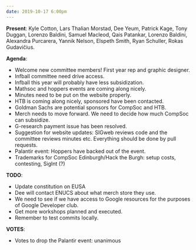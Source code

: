 ```yaml
---
date: 2019-10-17 6:00pm
---
```


**Present**:
Kyle Cotton, Lars Thalian Morstad, Dee Yeum, Patrick Kage, Tony Duggan, Lorenzo Baldini, Samuel Macleod, Qais Patankar, Lorenzo Baldini, Alexandra Purcarera, Yannik Nelson, Elspeth Smith, Ryan Schuller, Rokas Gudavičius.

**Agenda**:

- Welcome new committee members! First year rep and graphic designer.
- Infball committee need drive access.
- Infball this year will probably have less subsidization.
- Mathsoc and hoppers events are coming along nicely.
- Minutes need to be put on the website properly.
- HTB is coming along nicely, sponsored have been contacted.
- Goldman Sachs are potential sponsors for CompSoc and HTB.
- Merch needs to move forward. We need to decide how much CompSoc can subsidize.
- G-research payment issue has been resolved.
- Suggestion for website updates: SIGweb reviews code and the committee reviews minutes etc. Everything should be done by pull requests.
- Palantir event: Hoppers have backed out of the event.
- Trademarks for CompSoc Edinburgh/Hack the Burgh: setup costs, contesting, SigInt (?)

**TODO**:

- Update constitution on EUSA
- Dee will contact ENUCS about what merch store they use.
- We need to see if we have access to Google resources for the purposes of Google Developer club.
- Get more workshops planned and executed.
- Remember to test commits locally.

**VOTES**:

- Votes to drop the Palantir event: unanimous
